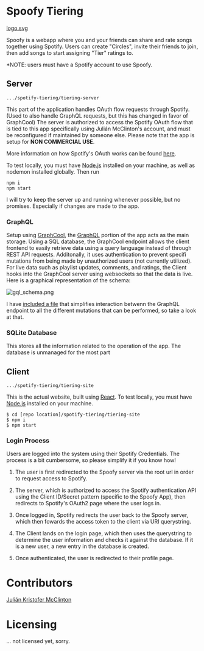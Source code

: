 # Spoofy Tiering

[logo.svg](https://github.com/Kryptiique/spotify-tiering/blob/develop/tiering-site/src/shared/static/spoofy%20logo%20site.svg)

Spoofy is a webapp where you and your friends can share and rate songs together using Spotify. Users can create "Circles", invite their friends to join, then add songs to start assigning "Tier" ratings to. 

*NOTE: users must have a Spotify account to use Spoofy.

## Server

```.../spotify-tiering/tiering-server ```

This part of the application handles OAuth flow requests through Spotify. (Used to also handle GraphQL requests, but this has changed in favor of GraphCool) The server is authorized to access the Spotify OAuth flow that is tied to this app specifically using Julián McClinton's account, and must be reconfigured if maintained by someone else. Please note that the app is setup for **NON COMMERCIAL USE**.

More information on how Spotify's OAuth works can be found [here](https://developer.spotify.com/documentation/general/guides/authorization-guide/#authorization-code-flow).

To test locally, you must have [Node.js](https://nodejs.org/en/download/) installed on your machine, as well as nodemon installed globally. Then run
```
npm i
npm start
```
I will try to keep the server up and running whenever possible, but no promises. Especially if changes are made to the app.

### GraphQL

Setup using [GraphCool](https://www.graph.cool/), the [GraphQL](https://graphql.org/) portion of the app acts as the main storage. Using a SQL database, the GraphCool endpoint allows the client frontend to easily retrieve data using a query language instead of through REST API requests. Additonally, it uses authentication to prevent specifi mutations from being made by unauthorized users (not currently utilized). For live data such as playlist updates, comments, and ratings, the Client hooks into the GraphCool server using websockets so that the data is live. Here is a graphical representation of the schema:

![gql_schema.png](https://github.com/Kryptiique/spotify-tiering/blob/develop/docs/graphql%20schema.png)

I have [included a file](https://github.com/Kryptiique/spotify-tiering/blob/develop/tiering-site/src/shared/functions/graphql/operations.js) that simplifies interaction betwenn the GraphQL endpoint to all the different mutations that can be performed, so take a look at that.

### SQLite Database

This stores all the information related to the operation of the app. The database is unmanaged for the most part

## Client

```.../spotify-tiering/tiering-site ```

This is the actual website, built using [React](https://reactjs.org/). To test locally, you must have [Node.js](https://nodejs.org/en/download/) installed on your machine.


```
$ cd [repo location]/spotify-tiering/tiering-site 
$ npm i
$ npm start
```

### Login Process

Users are logged into the system using their Spotify Credentials. The process is a bit cumbersome, so please simplify it if you know how!

1. The user is first redirected to the Spoofy server via the root url in order to request access to Spotify. 

2. The server, which is authorized to access the Spotify authentication API using the Client ID/Secret pattern (specific to the Spoofy App), then redirects to Spotify's OAuth2 page where the user logs in. 

3. Once logged in, Spotify redirects the user back to the Spoofy server, which then fowards the access token to the client via URI querystring. 

4. The Client lands on the login page, which then uses the querystring to determine the user information and checks it against the database. If it is a new user, a new entry in the database is created.

5. Once authenticated, the user is redirected to their profile page.

# Contributors

[Julián Kristofer McClinton](https://github.com/Kryptiique/)

# Licensing

... not licensed yet, sorry.
